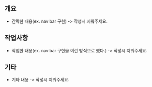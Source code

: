 ## 개요

- 간략한 내용(ex. nav bar 구현) -> 작성시 지워주세요.

## 작업사항

- 작업한 내용(ex. nav bar 구현을 이런 방식으로 했다.) -> 작성시 지워주세요.

## 기타

- 기타 내용 -> 작성시 지워주세요.